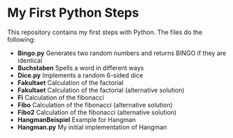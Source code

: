 # My First Python Steps

This repository contains my first steps with Python. The files do the following:
- **Bingo.py** Generates two random numbers and returns BINGO if they are identical
- **Buchstaben** Spells a word in different ways
- **Dice.py** Implements a random 6-sided dice
- **Fakultaet** Calculation of the factorial
- **Fakultaet** Calculation of the factorial (alternative solution)
- **Fi** Calculation of the fibonacci
- **Fibo** Calculation of the fibonacci (alternative solution)
- **Fibo2** Calculation of the fibonacci (alternative solution)
- **HangmanBeispiel** Example for Hangman
- **Hangman.py** My initial implementation of Hangman